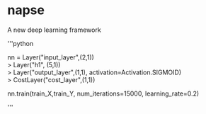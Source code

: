 # napse
A new deep learning framework


'''python

nn =      Layer("input_layer",(2,1)) \
        > Layer("h1", (5,1)) \
        > Layer("output_layer",(1,1), activation=Activation.SIGMOID) \
        > CostLayer("cost_layer",(1,1))

nn.train(train_X,train_Y, num_iterations=15000, learning_rate=0.2)

'''
